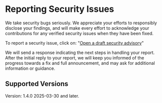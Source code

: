 # Reporting Security Issues

We take security bugs seriously.  We appreciate your efforts to responsibly
disclose your findings, and will make every effort to acknowledge your
contributions for any verified security issues when they have been fixed.

To report a security issue, click on: "[Open a draft security advisory](https://github.com/lcn2/expctl/security/advisories/new)"

We will send a response indicating the next steps in handling your
report. After the initial reply to your report, we will keep you informed
of the progress towards a fix and full announcement, and may ask for
additional information or guidance.


## Supported Versions

Version: 1.4.0 2025-03-30 and later.
